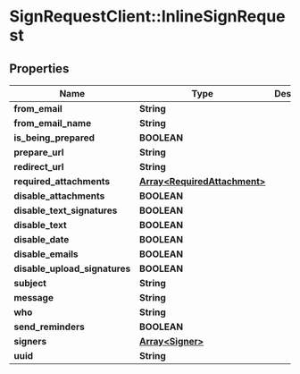 # SignRequestClient::InlineSignRequest

## Properties
Name | Type | Description | Notes
------------ | ------------- | ------------- | -------------
**from_email** | **String** |  | 
**from_email_name** | **String** |  | [optional] 
**is_being_prepared** | **BOOLEAN** |  | [optional] 
**prepare_url** | **String** |  | [optional] 
**redirect_url** | **String** |  | [optional] 
**required_attachments** | [**Array&lt;RequiredAttachment&gt;**](RequiredAttachment.md) |  | [optional] 
**disable_attachments** | **BOOLEAN** |  | [optional] 
**disable_text_signatures** | **BOOLEAN** |  | [optional] 
**disable_text** | **BOOLEAN** |  | [optional] 
**disable_date** | **BOOLEAN** |  | [optional] 
**disable_emails** | **BOOLEAN** |  | [optional] 
**disable_upload_signatures** | **BOOLEAN** |  | [optional] 
**subject** | **String** |  | [optional] 
**message** | **String** |  | [optional] 
**who** | **String** |  | [optional] 
**send_reminders** | **BOOLEAN** |  | [optional] 
**signers** | [**Array&lt;Signer&gt;**](Signer.md) |  | 
**uuid** | **String** |  | [optional] 


